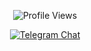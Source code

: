 
<p align="center">
  <img src="https://komarev.com/ghpvc/?username=choir94&color=blue" alt="Profile Views">
</p>
<p align="center">
<a href="https://t.me/airdrop_node" target="_blank">
    <img alt="Telegram Chat" src="https://img.shields.io/endpoint?color=neon&logo=telegram&label=chat&url=https%3A%2F%2Ftg.sumanjay.workers.dev%2Fairdrop_node">
</a>
